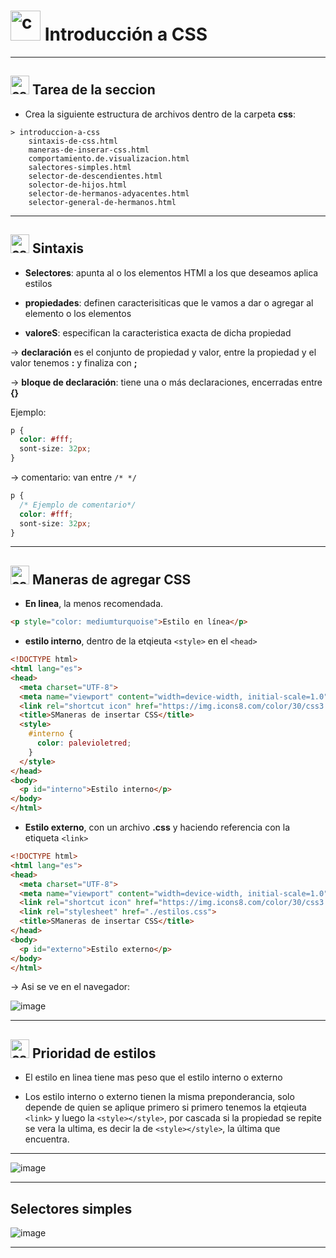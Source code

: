 # <img width="48" height="48" src="https://img.icons8.com/color/48/css3.png" alt="css3"/> Introducción a CSS

---

##  <img width="30" height="30" src="https://img.icons8.com/color/48/css3.png" alt="css3"/> Tarea de la seccion

- Crea la siguiente estructura de archivos dentro de la carpeta **css**:

```
> introduccion-a-css
    sintaxis-de-css.html
    maneras-de-inserar-css.html
    comportamiento.de.visualizacion.html
    salectores-simples.html
    selector-de-descendientes.html
    solector-de-hijos.html
    selector-de-hermanos-adyacentes.html
    selector-general-de-hermanos.html
```

---

##  <img width="30" height="30" src="https://img.icons8.com/color/48/css3.png" alt="css3"/> Sintaxis

- **Selectores**: apunta al o los elementos HTMl a los que deseamos aplica estilos

- **propiedades**: definen caracterisiticas que le vamos a dar o agregar al elemento o los elementos

- **valoreS**: especifican la caracteristica exacta de dicha propiedad

-> **declaración** es el conjunto de propiedad y valor, entre la propiedad y el valor tenemos **:** y finaliza con **;**

-> **bloque de declaración**: tiene una o más declaraciones, encerradas entre **{}**

Ejemplo:

```CSS
p {
  color: #fff;
  sont-size: 32px;
}
```

-> comentario: van entre `/* */`

```CSS
p {
  /* Ejemplo de comentario*/
  color: #fff;
  sont-size: 32px;
}
```


---

##  <img width="30" height="30" src="https://img.icons8.com/color/48/css3.png" alt="css3"/> Maneras de agregar CSS

- **En linea**, la menos recomendada.
  
```HTML
<p style="color: mediumturquoise">Estilo en línea</p>
```

- **estilo interno**, dentro de la etqieuta  `<style>` en el `<head>`

```HTML
<!DOCTYPE html>
<html lang="es">
<head>
  <meta charset="UTF-8">
  <meta name="viewport" content="width=device-width, initial-scale=1.0">
  <link rel="shortcut icon" href="https://img.icons8.com/color/30/css3.png" type="image/png">
  <title>SManeras de insertar CSS</title>
  <style>
    #interno {
      color: palevioletred;
    }
  </style>
</head>
<body>
  <p id="interno">Estilo interno</p>
</body>
</html>
```

- **Estilo externo**, con un archivo **.css** y haciendo referencia con la etiqueta `<link>`

```HTML
<!DOCTYPE html>
<html lang="es">
<head>
  <meta charset="UTF-8">
  <meta name="viewport" content="width=device-width, initial-scale=1.0">
  <link rel="shortcut icon" href="https://img.icons8.com/color/30/css3.png" type="image/png">
  <link rel="stylesheet" href="./estilos.css">
  <title>SManeras de insertar CSS</title>
</head>
<body>
  <p id="externo">Estilo externo</p>
</body>
</html>
```

-> Asi se ve en el navegador:

![image](https://github.com/eugenia1984/desarrollo-front-end-html-css-javascript/assets/72580574/f5bc80f8-4101-4be7-88fa-2a7c5114808b)

---

##  <img width="30" height="30" src="https://img.icons8.com/color/48/css3.png" alt="css3"/>  Prioridad de estilos

- El estilo en linea tiene mas peso que el estilo interno o externo

- Los estilo interno o externo tienen la misma preponderancia, solo depende de quien se aplique primero si primero tenemos la etqieuta `<link>` y luego la `<style></style>`, por cascada si la propiedad se repite se vera la ultima, es decir la de `<style></style>`, la última que encuentra.

---


![image](https://github.com/eugenia1984/desarrollo-front-end-html-css-javascript/assets/72580574/0ff1e574-91f1-4513-8f81-f6d4b810af6f)

---

## Selectores simples

![image](https://github.com/eugenia1984/desarrollo-front-end-html-css-javascript/assets/72580574/8f8120ec-80cf-40a9-bd40-be4a1aab7e2b)

---
